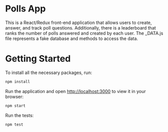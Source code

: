 # Polls App

This is a React/Redux front-end application that allows users to create, answer, and track poll questions. Additionally, there is a leaderboard that ranks the number of polls answered and created by each user. The _DATA.js file represents a fake database and methods to access the data.

# Getting Started

To install all the necessary packages, run:

```sh
npm install
```

Run the application and open [http://localhost:3000](http://localhost:3000) to view it in your browser:

```sh
npm start
```

Run the tests:

```sh
npm test
```
